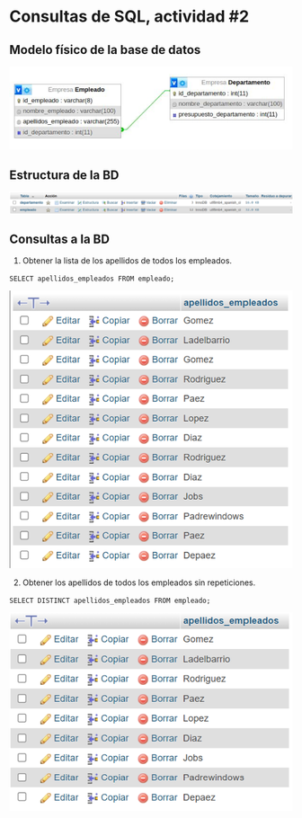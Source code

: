 # Consultas de SQL, actividad #2

## Modelo físico de la base de datos

![Empresa](img/Empresa.jpg "Modelo Físico de la BD")

## Estructura de la BD

![Estructura](img/estructura.png "Estrucutra de la BD")

## Consultas a la BD

1. Obtener la lista de los apellidos de todos los empleados.

`SELECT apellidos_empleados FROM empleado;`

![Consulta 1](img/consulta_1.png "Consulta 1")

2. Obtener los apellidos de todos los empleados sin repeticiones.

`SELECT DISTINCT apellidos_empleados FROM empleado;`

![Consulta 2](img/consulta_2.png "Consulta 2")